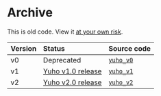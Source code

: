 # Archive  

This is old code. View it [at your own risk](https://www.reddit.com/r/github/comments/17flubh/how_do_u_check_if_code_on_github_is_safe_to_use/).  

| Version | Status | Source code |
| :--- | :--- | :--- |
| v0 | Deprecated | [`yuho_v0`](./yuho_v0/) |
| v1 | [Yuho v1.0 release](https://github.com/gongahkia/yuho/releases/tag/1.0) | [`yuho_v1`](./yuho_v1/) |
| v2 | [Yuho v2.0 release](https://github.com/gongahkia/yuho/releases/tag/2.0) | [`yuho_v2`](./yuho_v2/) |
